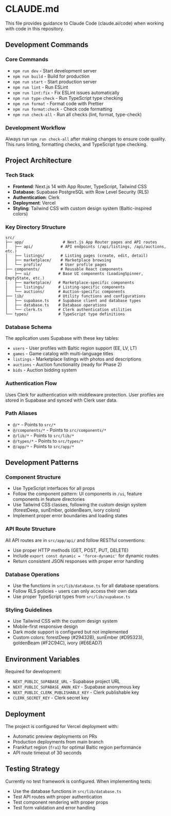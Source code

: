 # CLAUDE.md

This file provides guidance to Claude Code (claude.ai/code) when working with code in this repository.

## Development Commands

### Core Commands
- `npm run dev` - Start development server
- `npm run build` - Build for production
- `npm run start` - Start production server
- `npm run lint` - Run ESLint
- `npm run lint:fix` - Fix ESLint issues automatically
- `npm run type-check` - Run TypeScript type checking
- `npm run format` - Format code with Prettier
- `npm run format:check` - Check code formatting
- `npm run check-all` - Run all checks (lint, format, type-check)

### Development Workflow
Always run `npm run check-all` after making changes to ensure code quality. This runs linting, formatting checks, and TypeScript type checking.

## Project Architecture

### Tech Stack
- **Frontend**: Next.js 14 with App Router, TypeScript, Tailwind CSS
- **Database**: Supabase PostgreSQL with Row Level Security (RLS)
- **Authentication**: Clerk
- **Deployment**: Vercel
- **Styling**: Tailwind CSS with custom design system (Baltic-inspired colors)

### Key Directory Structure
```
src/
├── app/                 # Next.js App Router pages and API routes
│   ├── api/            # API endpoints (/api/listings, /api/auctions, etc.)
│   ├── listings/       # Listing pages (create, edit, detail)
│   ├── marketplace/    # Marketplace browsing
│   └── profile/        # User profile pages
├── components/         # Reusable React components
│   ├── ui/            # Base UI components (LoadingSpinner, EmptyState, etc.)
│   ├── marketplace/   # Marketplace-specific components
│   ├── listings/      # Listing-specific components
│   └── auctions/      # Auction-specific components
├── lib/               # Utility functions and configurations
│   ├── supabase.ts    # Supabase client and database types
│   ├── database.ts    # Database operations
│   └── clerk.ts       # Clerk authentication utilities
└── types/             # TypeScript type definitions
```

### Database Schema
The application uses Supabase with these key tables:
- `users` - User profiles with Baltic region support (EE, LV, LT)
- `games` - Game catalog with multi-language titles
- `listings` - Marketplace listings with photos and descriptions
- `auctions` - Auction functionality (ready for Phase 2)
- `bids` - Auction bidding system

### Authentication Flow
Uses Clerk for authentication with middleware protection. User profiles are stored in Supabase and synced with Clerk user data.

### Path Aliases
- `@/*` - Points to `src/*`
- `@/components/*` - Points to `src/components/*`
- `@/lib/*` - Points to `src/lib/*`
- `@/types/*` - Points to `src/types/*`
- `@/app/*` - Points to `src/app/*`

## Development Patterns

### Component Structure
- Use TypeScript interfaces for all props
- Follow the component pattern: UI components in `/ui`, feature components in feature directories
- Use Tailwind CSS classes, following the custom design system (forestDeep, sunEmber, goldenBeam, ivory colors)
- Implement proper error boundaries and loading states

### API Route Structure
All API routes are in `src/app/api/` and follow RESTful conventions:
- Use proper HTTP methods (GET, POST, PUT, DELETE)
- Include `export const dynamic = 'force-dynamic'` for dynamic routes
- Return consistent JSON responses with proper error handling

### Database Operations
- Use the functions in `src/lib/database.ts` for all database operations
- Follow RLS policies - users can only access their own data
- Use proper TypeScript types from `src/lib/supabase.ts`

### Styling Guidelines
- Use Tailwind CSS with the custom design system
- Mobile-first responsive design
- Dark mode support is configured but not implemented
- Custom colors: forestDeep (#29432B), sunEmber (#D95323), goldenBeam (#F2C94C), ivory (#E6EAD7)

## Environment Variables

Required for development:
- `NEXT_PUBLIC_SUPABASE_URL` - Supabase project URL
- `NEXT_PUBLIC_SUPABASE_ANON_KEY` - Supabase anonymous key
- `NEXT_PUBLIC_CLERK_PUBLISHABLE_KEY` - Clerk publishable key
- `CLERK_SECRET_KEY` - Clerk secret key

## Deployment

The project is configured for Vercel deployment with:
- Automatic preview deployments on PRs
- Production deployments from main branch
- Frankfurt region (`fra1`) for optimal Baltic region performance
- API route timeout of 30 seconds

## Testing Strategy

Currently no test framework is configured. When implementing tests:
- Use the database functions in `src/lib/database.ts`
- Test API routes with proper authentication
- Test component rendering with proper props
- Test form validation and error handling